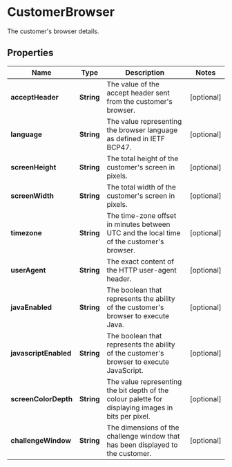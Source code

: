 

# CustomerBrowser

The customer's browser details.

## Properties

| Name | Type | Description | Notes |
|------------ | ------------- | ------------- | -------------|
|**acceptHeader** | **String** | The value of the accept header sent from the customer&#39;s browser. |  [optional] |
|**language** | **String** | The value representing the browser language as defined in IETF BCP47. |  [optional] |
|**screenHeight** | **String** | The total height of the customer&#39;s screen in pixels. |  [optional] |
|**screenWidth** | **String** | The total width of the customer&#39;s screen in pixels. |  [optional] |
|**timezone** | **String** | The time-zone offset in minutes between UTC and the local time of the customer&#39;s browser. |  [optional] |
|**userAgent** | **String** | The exact content of the HTTP user-agent header. |  [optional] |
|**javaEnabled** | **String** | The boolean that represents the ability of the customer&#39;s browser to execute Java. |  [optional] |
|**javascriptEnabled** | **String** | The boolean that represents the ability of the customer&#39;s browser to execute JavaScript. |  [optional] |
|**screenColorDepth** | **String** | The value representing the bit depth of the colour palette for displaying images in bits per pixel. |  [optional] |
|**challengeWindow** | **String** | The dimensions of the challenge window that has been displayed to the customer. |  [optional] |



